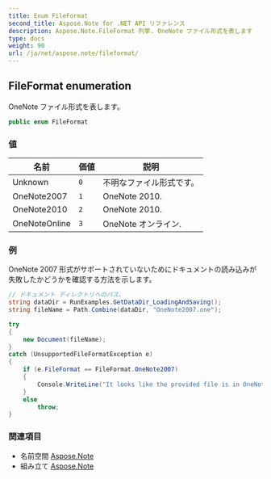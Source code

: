 ```yaml
---
title: Enum FileFormat
second_title: Aspose.Note for .NET API リファレンス
description: Aspose.Note.FileFormat 列挙. OneNote ファイル形式を表します
type: docs
weight: 90
url: /ja/net/aspose.note/fileformat/
---
```

## FileFormat enumeration

OneNote ファイル形式を表します。

```csharp
public enum FileFormat
```

### 値

| 名前 | 価値 | 説明 |
| --- | --- | --- |
| Unknown | `0` | 不明なファイル形式です。 |
| OneNote2007 | `1` | OneNote 2010. |
| OneNote2010 | `2` | OneNote 2010. |
| OneNoteOnline | `3` | OneNote オンライン. |

### 例

OneNote 2007 形式がサポートされていないためにドキュメントの読み込みが失敗したかどうかを確認する方法を示します。

```csharp
// ドキュメント ディレクトリへのパス。
string dataDir = RunExamples.GetDataDir_LoadingAndSaving();
string fileName = Path.Combine(dataDir, "OneNote2007.one");

try
{
    new Document(fileName);
}
catch (UnsupportedFileFormatException e)
{
    if (e.FileFormat == FileFormat.OneNote2007)
    {
        Console.WriteLine("It looks like the provided file is in OneNote 2007 format that is not supported.");
    }
    else
        throw;
}
```

### 関連項目

* 名前空間 [Aspose.Note](../../aspose.note/)
* 組み立て [Aspose.Note](../../)


